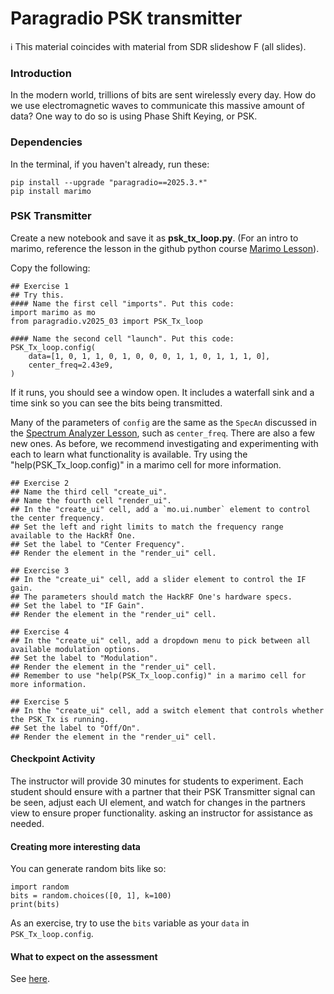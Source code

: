 # Paragradio PSK transmitter

ℹ️ This material coincides with material from SDR slideshow F (all slides).

### Introduction

In the modern world, trillions of bits are sent wirelessly every day. How do we use electromagnetic waves to communicate this massive amount of data? One way to do so is using Phase Shift Keying, or PSK.

### Dependencies

In the terminal, if you haven't already, run these:

```
pip install --upgrade "paragradio==2025.3.*"
pip install marimo
```

### PSK Transmitter

Create a new notebook and save it as **psk_tx_loop.py**. (For an intro to marimo, reference the lesson in the github python course [Marimo Lesson](https://github.com/python-can-define-radio/python-course/blob/main/classroom_activities/Ch02_Advanced/01_marimo.md)).

Copy the following:

```python3
## Exercise 1
## Try this.
#### Name the first cell "imports". Put this code:
import marimo as mo
from paragradio.v2025_03 import PSK_Tx_loop

#### Name the second cell "launch". Put this code:
PSK_Tx_loop.config(
    data=[1, 0, 1, 1, 0, 1, 0, 0, 0, 1, 1, 0, 1, 1, 1, 0],
    center_freq=2.43e9,
)
```

If it runs, you should see a window open. It includes a waterfall sink and a time sink so you can see the bits being transmitted.

Many of the parameters of `config` are the same as the `SpecAn` discussed in the [Spectrum Analyzer Lesson](https://github.com/python-can-define-radio/sdr-course/blob/main/classroom_activities/Ch01_Diving_in_Headfirst/020_Spec_A_paragradio.md), such as `center_freq`. There are also a few new ones. As before, we recommend investigating and experimenting with each to learn what functionality is available. Try using the "help(PSK_Tx_loop.config)" in a marimo cell for more information.

```python3
## Exercise 2
## Name the third cell "create_ui". 
## Name the fourth cell "render_ui".
## In the "create_ui" cell, add a `mo.ui.number` element to control the center frequency.
## Set the left and right limits to match the frequency range available to the HackRf One.
## Set the label to "Center Frequency".
## Render the element in the "render_ui" cell.
```

```python3
## Exercise 3
## In the "create_ui" cell, add a slider element to control the IF gain.  
## The parameters should match the HackRF One's hardware specs.
## Set the label to "IF Gain".
## Render the element in the "render_ui" cell.
```

```python3
## Exercise 4
## In the "create_ui" cell, add a dropdown menu to pick between all available modulation options.
## Set the label to "Modulation".
## Render the element in the "render_ui" cell.
## Remember to use "help(PSK_Tx_loop.config)" in a marimo cell for more information.
```

```python3
## Exercise 5
## In the "create_ui" cell, add a switch element that controls whether the PSK_Tx is running.
## Set the label to "Off/On".
## Render the element in the "render_ui" cell.
```


#### Checkpoint Activity

The instructor will provide 30 minutes for students to experiment. Each student should ensure with a partner that their PSK Transmitter signal can be seen, adjust each UI element, and watch for changes in the partners view to ensure proper functionality. asking an instructor for assistance as needed.

#### Creating more interesting data

You can generate random bits like so:

```python3
import random
bits = random.choices([0, 1], k=100)
print(bits)
```

As an exercise, try to use the `bits` variable as your `data` in `PSK_Tx_loop.config`.

#### What to expect on the assessment

See [here](https://github.com/python-can-define-radio/sdr-course/blob/main/classroom_activities/Ch01_Diving_in_Headfirst/020_Spec_A_paragradio.md#what-to-expect-on-the-assessment).
